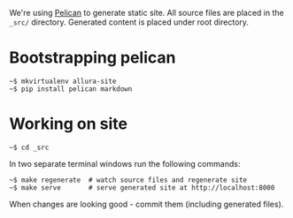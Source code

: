We're using [Pelican][1] to generate static site.
All source files are placed in the `_src/` directory.
Generated content is placed under root directory.

# Bootstrapping pelican

    ~$ mkvirtualenv allura-site
    ~$ pip install pelican markdown

# Working on site

    ~$ cd _src

In two separate terminal windows run the following commands:

    ~$ make regenerate  # watch source files and regenerate site
    ~$ make serve       # serve generated site at http://localhost:8000

When changes are looking good - commit them (including generated files).

[1]: http://blog.getpelican.com/
